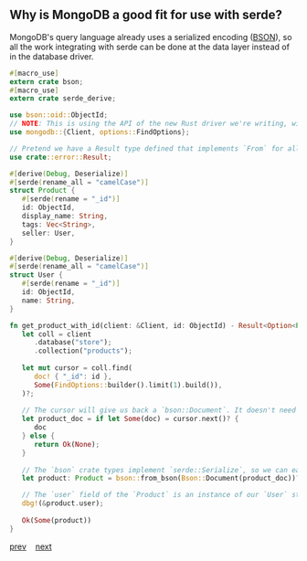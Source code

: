 ## Why is MongoDB a good fit for use with serde?

MongoDB's query language already uses a serialized encoding ([BSON](http://bsonspec.org)), so all the work integrating with serde can be done at the data layer instead of in the database driver.

```rust
#[macro_use]
extern crate bson;
#[macro_use]
extern crate serde_derive;

use bson::oid::ObjectId;
// NOTE: This is using the API of the new Rust driver we're writing, with is still under development.
use mongodb::{Client, options::FindOptions};

// Pretend we have a Result type defined that implements `From` for all the errors we could get.
use crate::error::Result;

#[derive(Debug, Deserialize)]
#[serde(rename_all = "camelCase")]
struct Product {
   #[serde(rename = "_id")]
   id: ObjectId,
   display_name: String,
   tags: Vec<String>,
   seller: User,
}

#[derive(Debug, Deserialize)]
#[serde(rename_all = "camelCase")]
struct User {
   #[serde(rename = "_id")]
   id: ObjectId,
   name: String,
}

fn get_product_with_id(client: &Client, id: ObjectId) - Result<Option<Product>, > {
   let coll = client
      .database("store");
      .collection("products");
      
   let mut cursor = coll.find(
      doc! { "_id": id },
      Some(FindOptions::builder().limit(1).build()),
   )?;
   
   // The cursor will give us back a `bson::Document`. It doesn't need any knowledge of serde to to this, since responses from the database are already sent in BSON.
   let product_doc = if let Some(doc) = cursor.next()? {
      doc  
   } else {
      return Ok(None);
   }
 
   // The `bson` crate types implement `serde::Serialize`, so we can easily convert a BSON document into our struct which implements `Deserialize`.
   let product: Product = bson::from_bson(Bson::Document(product_doc))?;

   // The `user` field of the `Product` is an instance of our `User` struct, so we can log it.
   dbg!(&product.user);
   
   Ok(Some(product))
}
```

[prev](./3)&nbsp;&nbsp;&nbsp;&nbsp;[next](./5)
